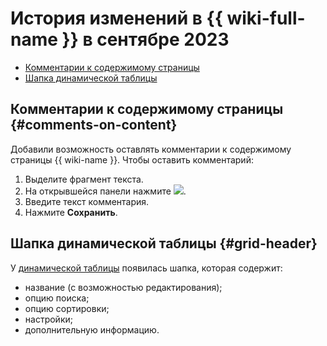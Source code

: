 # История изменений в {{ wiki-full-name }} в сентябре 2023

* [Комментарии к содержимому страницы](#comments-on-content)
* [Шапка динамической таблицы](#grid-header)

## Комментарии к содержимому страницы {#comments-on-content}

Добавили возможность оставлять комментарии к содержимому страницы {{ wiki-name }}. Чтобы оставить комментарий:

1. Выделите фрагмент текста.
1. На открывшейся панели нажмите ![](../../_assets/wiki/svg/comment.svg).
1. Введите текст комментария.
1. Нажмите **Сохранить**.

## Шапка динамической таблицы {#grid-header}

У [динамической таблицы](../pages-types.md#grid) появилась шапка, которая содержит:

* название (с возможностью редактирования);
* опцию поиска;
* опцию сортировки;
* настройки;
* дополнительную информацию.